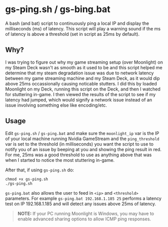 # gs-ping.sh / gs-bing.bat
A bash (and bat) script to continuously ping a local IP and display the milliseconds (ms) of latency.  This script will play a warning sound if the ms of latency is above a threshold (set in script as 25ms by default).

## Why?
I was trying to figure out why my game streaming setup (over Moonlight) on my Steam Deck wasn't as smooth as it used to be and this script helped me determine that my steam degradation issue was due to network latency between my game streaming machine and my Steam Deck, as it would dip above 25ms occassionally causing noticable stutters.  I did this by loaded Moonlight on my Deck, running this script on the Deck, and then I watched for stuttering in-game.  I then viewed the results of the script to see if my latency had jumped, which would signify a network issue instead of an issue involving something else like encoding/etc.

## Usage
Edit `gs-ping.sh` / `gs-ping.bat` and make sure the `moonlight_ip` var is the IP of your local machine running Nvidia GameStream and the `ping_threshold` var is set to the threshold (in milliseconds) you want the script to use to notify you of an issue by beeping at you and showing the ping result in red.  For me, 25ms was a good threshold to use as anything above that was when I started to notice the most stuttering in-game. 

After that, if using `gs-ping.sh` do:

```
chmod +x gs-ping.sh
./gs-ping.sh
```

`gs-ping.bat` also allows the user to feed in `<ip>` and `<threshold>` parameters.  For example `gs-ping.bat 192.168.1.185 25` performs a latency test on IP 192.168.1.185 and will detect any issues above 25ms of latency.

>**NOTE:** If your PC running Moonlight is Windows, you may have to enable advanced sharing options to allow ICMP ping responses.
